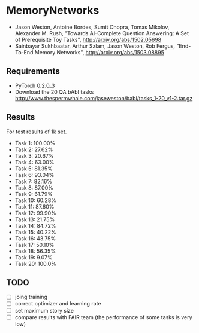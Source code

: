 # MemoryNetworks

- Jason Weston, Antoine Bordes, Sumit Chopra, Tomas Mikolov, Alexander M. Rush,
  "Towards AI-Complete Question Answering: A Set of Prerequisite Toy Tasks",
  http://arxiv.org/abs/1502.05698
- Sainbayar Sukhbaatar, Arthur Szlam, Jason Weston, Rob Fergus,
  "End-To-End Memory Networks",
  http://arxiv.org/abs/1503.08895

## Requirements
- PyTorch 0.2.0_3
- Download the 20 QA bAbI tasks http://www.thespermwhale.com/jaseweston/babi/tasks_1-20_v1-2.tar.gz

## Results

For test results of 1k set.

- Task 1: 100.00%
- Task 2: 27.62%
- Task 3: 20.67%
- Task 4: 63.00%
- Task 5: 81.35%
- Task 6: 93.04%
- Task 7: 82.16%
- Task 8: 87.00%
- Task 9: 61.79%
- Task 10: 60.28%
- Task 11: 87.60%
- Task 12: 99.90%
- Task 13: 21.75%
- Task 14: 84.72%
- Task 15: 40.22%
- Task 16: 43.75%
- Task 17: 50.10%
- Task 18: 56.35%
- Task 19: 9.07%
- Task 20: 100.0%


## TODO
- [ ] joing training
- [ ] correct optimizer and learning rate
- [ ] set maximum story size
- [ ] compare results with FAIR team (the performance of some tasks is very low)
